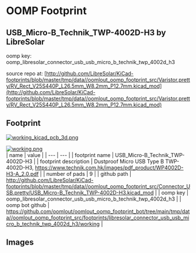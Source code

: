 # OOMP Footprint  
## USB_Micro-B_Technik_TWP-4002D-H3  by LibreSolar  
  
oomp key: oomp_libresolar_connector_usb_usb_micro_b_technik_twp_4002d_h3  
  
source repo at: [http://github.com/LibreSolar/KiCad-footprints/blob/master/tmp/data//oomlout_oomp_footprint_src/Varistor.pretty/RV_Rect_V25S440P_L26.5mm_W8.2mm_P12.7mm.kicad_mod](http://github.com/LibreSolar/KiCad-footprints/blob/master/tmp/data//oomlout_oomp_footprint_src/Varistor.pretty/RV_Rect_V25S440P_L26.5mm_W8.2mm_P12.7mm.kicad_mod)  
## Footprint  
  
[![working_kicad_pcb_3d.png](working_kicad_pcb_3d_600.png)](working_kicad_pcb_3d.png)  
  
[![working.png](working_600.png)](working.png)  
| name | value | 
| --- | --- | 
| footprint name | USB_Micro-B_Technik_TWP-4002D-H3 | 
| footprint description | Dustproof Micro USB Type B TWP-4002D-H3, https://www.technik.com.hk/images/pdf_product/WP4002D-H3-A_2.0.pdf | 
| number of pads | 9 | 
| github path | http://github.com/LibreSolar/KiCad-footprints/blob/master/tmp/data//oomlout_oomp_footprint_src/Connector_USB.pretty/USB_Micro-B_Technik_TWP-4002D-H3.kicad_mod | 
| oomp key | oomp_libresolar_connector_usb_usb_micro_b_technik_twp_4002d_h3 | 
| oomp bot github | https://github.com/oomlout/oomlout_oomp_footprint_bot/tree/main/tmp/data//oomlout_oomp_footprint_src/footprints/libresolar_connector_usb_usb_micro_b_technik_twp_4002d_h3/working | 
## Images  
